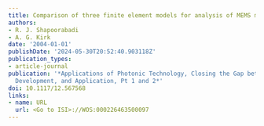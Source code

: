 ```yaml
---
title: Comparison of three finite element models for analysis of MEMS micromirrors
authors:
- R. J. Shapoorabadi
- A. G. Kirk
date: '2004-01-01'
publishDate: '2024-05-30T20:52:40.903118Z'
publication_types:
- article-journal
publication: '*Applications of Photonic Technology, Closing the Gap between Theory,
  Development, and Application, Pt 1 and 2*'
doi: 10.1117/12.567568
links:
- name: URL
  url: <Go to ISI>://WOS:000226463500097
---
```

